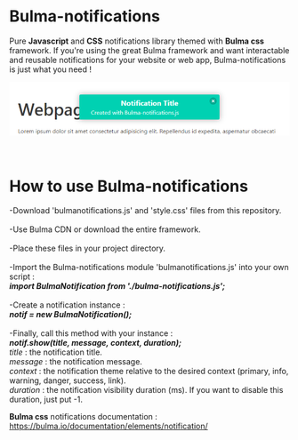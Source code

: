 # Bulma-notifications
Pure <b>Javascript</b> and <b>CSS</b> notifications library themed with <b>Bulma css</b> framework.
If you're using the great Bulma framework and want interactable and reusable notifications for your website or web app, Bulma-notifications is just what you need !
<br/>
 <p align="center">
  <img src="b-notifs_preview.png"/>
</p>
<br/>

# How to use Bulma-notifications
-Download 'bulmanotifications.js' and 'style.css' files from this repository.<br/><br/>
-Use Bulma CDN or download the entire framework.<br/><br/>
-Place these files in your project directory.<br/><br/>
-Import the Bulma-notifications module 'bulmanotifications.js' into your own script :<br/>
<b><i>import BulmaNotification from './bulma-notifications.js';</i></b><br/><br/>
-Create a notification instance :<br/>
<b><i>notif = new BulmaNotification();</i></b><br/><br/>
-Finally, call this method with your instance :<br/>
<b><i>notif.show(title, message, context, duration);</i></b><br/>
<i>title</i> : the notification title.<br/>
<i>message</i> : the notification message.<br/>
<i>context</i> : the notification theme relative to the desired context (primary, info, warning, danger, success, link).<br/>
<i>duration</i> : the notification visibility duration (ms). If you want to disable this duration, just put -1.<br/>

<b>Bulma css</b> notifications documentation : https://bulma.io/documentation/elements/notification/
